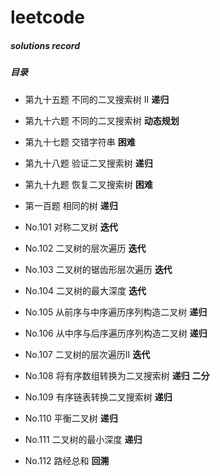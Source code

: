 # leetcode
##### solutions record
##### 目录
- 第九十五题 不同的二叉搜索树 II **递归**

- 第九十六题 不同的二叉搜索树 **动态规划**

- 第九十七题 交错字符串 **困难**

- 第九十八题 验证二叉搜索树 **递归**

- 第九十九题 恢复二叉搜索树 **困难**

- 第一百题 相同的树 **递归**

- No.101 对称二叉树 **迭代**

- No.102 二叉树的层次遍历 **迭代**

- No.103 二叉树的锯齿形层次遍历 **迭代**

- No.104 二叉树的最大深度 **迭代**

- No.105 从前序与中序遍历序列构造二叉树 **递归**

- No.106 从中序与后序遍历序列构造二叉树 **递归**

- No.107 二叉树的层次遍历Ⅱ **迭代**

- No.108 将有序数组转换为二叉搜索树 **递归** **二分**  

- No.109 有序链表转换二叉搜索树 **递归**

- No.110 平衡二叉树 **递归**

- No.111 二叉树的最小深度 **递归**

- No.112 路经总和 **回溯**  

